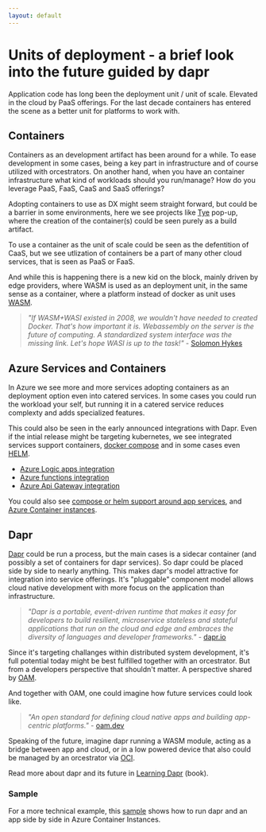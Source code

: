 ```yaml
---
layout: default
---
```


# Units of deployment - a brief look into the future guided by dapr

Application code has long been the deployment unit / unit of scale. Elevated in the cloud by PaaS offerings.
For the last decade containers has entered the scene as a better unit for platforms to work with.

## Containers

Containers as an development artifact has been around for a while. To ease development in some cases, being a key part in infrastructure and of course utilized with orcestrators.
On another hand, when you have an container infrastructure what kind of workloads should you run/manage? 
How do you leverage PaaS, FaaS, CaaS and SaaS offerings? 

Adopting containers to use as DX might seem straight forward, but could be a barrier in some environments, here we see projects like [Tye](https://github.com/dotnet/tye) pop-up, where the creation of the container(s) could be seen purely as a build artifact.

To use a container as the unit of scale could be seen as the defentition of CaaS, but we see utlization of containers be a part of many other cloud services, that is seen as PaaS or FaaS.

And while this is happening there is a new kid on the block, mainly driven by edge providers, where WASM is used as an deployment unit, in the same sense as a container, where a platform instead of docker as unit uses [WASM](https://webassembly.org/).

> *"If WASM+WASI existed in 2008, we wouldn't have needed to created Docker. That's how important it is. Webassembly on the server is the future of computing. A standardized system interface was the missing link. Let's hope WASI is up to the task!"* - [Solomon Hykes](https://twitter.com/solomonstre/status/1111004913222324225?s=20)


## Azure Services and Containers

In Azure we see more and more services adopting containers as an deployment option even into catered services. In some cases you could run the workload your self, but running it in a catered service reduces complexty and adds specialized features.

This could also be seen in the early announced integrations with Dapr. Even if the intial release might be targeting kubernetes, we see integrated services support containers, [docker compose](https://docs.docker.com/compose/) and in some cases even [HELM](https://helm.sh/).

- [Azure Logic apps integration](https://cloudblogs.microsoft.com/opensource/2020/05/26/announcing-cloud-native-workflows-dapr-logic-apps/)
- [Azure functions integration](https://cloudblogs.microsoft.com/opensource/2020/07/01/announcing-azure-functions-extension-for-dapr/)
- [Azure Api Gateway integration](https://cloudblogs.microsoft.com/opensource/2020/09/22/announcing-dapr-integration-azure-api-management-service-apim/)

You could also see [compose or helm support around app services](https://docs.microsoft.com/en-us/azure/app-service/quickstart-multi-container), and [Azure Container instances](https://docs.docker.com/engine/context/aci-integration/).

## Dapr
[Dapr](https://dapr.io/) could be run a process, but the main cases is a sidecar container (and possibly a set of containers for dapr services). So dapr could be placed side by side to nearly anything. This makes dapr's model attractive for integration into service offerings. It's "pluggable" component model allows cloud native development with more focus on the application than infrastructure.

>*"Dapr is a portable, event-driven runtime that makes it easy for developers to build resilient, microservice stateless and stateful applications that run on the cloud and edge and embraces the diversity of languages and developer frameworks."* - [dapr.io](https://dapr.io/)

Since it's targeting challanges within distributed system development, it's full potential today might be best fulfilled together with an orcestrator. But from a developers perspective that shouldn't matter. A perspective shared by [OAM](https://oam.dev/).

And together with OAM, one could imagine how future services could look like.

>*"An open standard for defining cloud native apps and building app-centric platforms."* - [oam.dev](https://oam.dev/)

Speaking of the future, imagine dapr running a WASM module, acting as a bridge between app and cloud, or in a low powered device that also could be managed by an orcestrator via [OCI](https://opencontainers.org/).

Read more about dapr and its future in [Learning Dapr](https://g.co/kgs/QaJk77) (book).

### Sample

For a more technical example, this [sample](https://github.com/perokvist/Dapr.WebPush) shows how to run dapr and an app side by side in Azure Container Instances.

